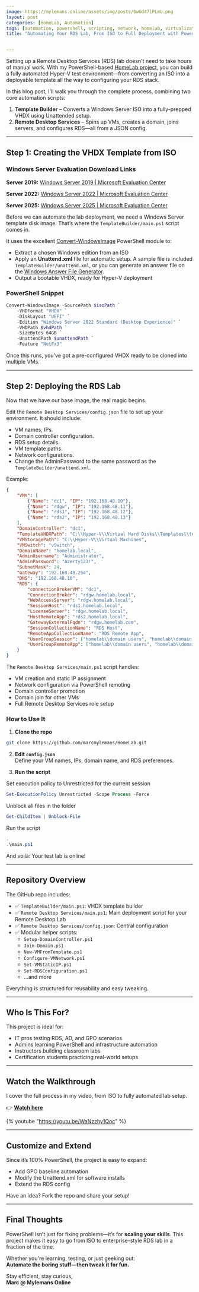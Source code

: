 ```yaml
---
image: https://mylemans.online/assets/img/posts/6wGd47lPLmU.png
layout: post
categories: [HomeLab, Automation]
tags: [automation, powershell, scripting, network, homelab, virtualization, hyper-v, infrastructure, IT management]
title: "Automating Your RDS Lab, From ISO to Full Deployment with PowerShell"


---
```


Setting up a Remote Desktop Services (RDS) lab doesn't need to take hours of manual work. With my PowerShell-based [HomeLab project](https://github.com/marcmylemans/HomeLab), you can build a fully automated Hyper-V test environment—from converting an ISO into a deployable template all the way to configuring your RDS stack.

In this blog post, I’ll walk you through the complete process, combining two core automation scripts:

1. **Template Builder** – Converts a Windows Server ISO into a fully-prepped VHDX using Unattended setup.
2. **Remote Desktop Services** – Spins up VMs, creates a domain, joins servers, and configures RDS—all from a JSON config.

---

## Step 1: Creating the VHDX Template from ISO

### Windows Server Evaluation Download Links

**Server 2019:**
[Windows Server 2019 | Microsoft Evaluation Center](https://www.microsoft.com/en-us/evalcenter/download-windows-server-2019)

**Server 2022:**
[Windows Server 2022 | Microsoft Evaluation Center](https://www.microsoft.com/en-us/evalcenter/download-windows-server-2022)

**Server 2025:**
[Windows Server 2025 | Microsoft Evaluation Center](https://www.microsoft.com/en-us/evalcenter/download-windows-server-2025)

Before we can automate the lab deployment, we need a Windows Server template disk image. That’s where the `TemplateBuilder/main.ps1` script comes in.

It uses the excellent [Convert-WindowsImage](https://github.com/x0nn/Convert-WindowsImage) PowerShell module to:

- Extract a chosen Windows edition from an ISO  
- Apply an **Unattend.xml** file for automatic setup. A sample file is included `TemplateBuilder/unattend.xml`, or you can generate an answer file on the [Windows Answer File Generator](https://www.windowsafg.com/).
- Output a bootable VHDX, ready for Hyper-V deployment  

### PowerShell Snippet

```powershell
Convert-WindowsImage -SourcePath $isoPath `
    -VHDFormat "VHDX" `
    -DiskLayout "UEFI" `
    -Edition "Windows Server 2022 Standard (Desktop Experience)" `
    -VHDPath $vhdPath `
    -SizeBytes 64GB `
    -UnattendPath $unattendPath `
    -Feature "NetFx3"
```

Once this runs, you’ve got a pre-configured VHDX ready to be cloned into multiple VMs.

---

## Step 2: Deploying the RDS Lab

Now that we have our base image, the real magic begins.

Edit the `Remote Desktop Services/config.json` file to set up your environment. It should include:

- VM names, IPs.
- Domain controller configuration.
- RDS setup details.
- VM template paths.
- Network configurations.
- Change the AdminPassword to the same password as the `TemplateBuilder/unattend.xml`.

Example:
```json
{
    "VMs": [
        {"Name": "dc1", "IP": "192.168.48.10"},
        {"Name": "rdgw", "IP": "192.168.48.11"},
        {"Name": "rds1", "IP": "192.168.48.12"},
        {"Name": "rds2", "IP": "192.168.48.13"}
    ],
    "DomainController": "dc1",
    "TemplateVHDXPath": "C:\\Hyper-V\\Virtual Hard Disks\\Templates\\template_server2019.vhdx",
    "VMStoragePath": "C:\\Hyper-V\\Virtual Machines",
    "VMSwitch": "vSwitch",
    "DomainName": "homelab.local",
    "AdminUsername": "Administrator",
    "AdminPassword": "Azerty123!",
    "SubnetMask": 24,
    "Gateway": "192.168.48.254",
    "DNS": "192.168.48.10",
    "RDS": {
        "connectionBrokerVM": "dc1",
        "ConnectionBroker": "rdgw.homelab.local",
        "WebAccessServer": "rdgw.homelab.local",
        "SessionHost": "rds1.homelab.local",
        "LicenseServer": "rdgw.homelab.local",
        "HostRemoteApp": "rds2.homelab.local",
        "GatewayExternalFqdn": "rdgw.homelab.com",
        "SessionCollectionName": "RDS Host",
        "RemoteAppCollectionName": "RDS Remote App",
        "UserGroupSession": ["homelab\\domain users", "homelab\\domain admins"],
        "UserGroupRemoteApp": ["homelab\\domain users", "homelab\\domain admins"]
    }
}
```

The `Remote Desktop Services/main.ps1` script handles:

- VM creation and static IP assignment  
- Network configuration via PowerShell remoting  
- Domain controller promotion  
- Domain join for other VMs  
- Full Remote Desktop Services role setup  

### How to Use It

1. **Clone the repo**

```bash
git clone https://github.com/marcmylemans/HomeLab.git
```

2. **Edit `config.json`**  
Define your VM names, IPs, domain name, and RDS preferences.

3. **Run the script**

Set execution policy to Unrestricted for the current session

```powershell
Set-ExecutionPolicy Unrestricted -Scope Process -Force
```

Unblock all files in the folder

```powershell
Get-ChildItem | Unblock-File
```
Run the script

```powershell
.
.\main.ps1
```

And voilà: Your test lab is online!

---

## Repository Overview

The GitHub repo includes:

- ✅ `TemplateBuilder/main.ps1`: VHDX template builder  
- ✅ `Remote Desktop Services/main.ps1`: Main deployment script for your Remote Desktop Lab 
- ✅ `Remote Desktop Services/config.json`: Central configuration  
- ✅ Modular helper scripts:  
  - `Setup-DomainController.ps1`  
  - `Join-Domain.ps1`  
  - `New-VMFromTemplate.ps1`  
  - `Configure-VMNetwork.ps1`  
  - `Set-VMStaticIP.ps1`  
  - `Set-RDSConfiguration.ps1`  
  - ...and more  

Everything is structured for reusability and easy tweaking.

---

## Who Is This For?

This project is ideal for:

-  IT pros testing RDS, AD, and GPO scenarios  
-  Admins learning PowerShell and infrastructure automation  
-  Instructors building classroom labs  
-  Certification students practicing real-world setups  

---

## Watch the Walkthrough

I cover the full process in my video, from ISO to fully automated lab setup.

👉 **[Watch here](https://youtu.be/WaNzzhy1Qoc)**

{% youtube "https://youtu.be/WaNzzhy1Qoc" %}

---

## Customize and Extend

Since it’s 100% PowerShell, the project is easy to expand:

- Add GPO baseline automation   
- Modify the Unattend.xml for software installs  
- Extend the RDS config

Have an idea? Fork the repo and share your setup!

---

## Final Thoughts

PowerShell isn’t just for fixing problems—it’s for **scaling your skills**. This project makes it easy to go from ISO to enterprise-style RDS lab in a fraction of the time.

Whether you're learning, testing, or just geeking out:  
**Automate the boring stuff—then tweak it for fun.**

Stay efficient, stay curious,  
**Marc @ Mylemans Online**

